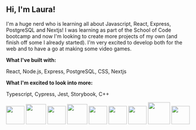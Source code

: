 ## Hi, I'm Laura!

I'm a huge nerd who is learning all about Javascript, React, Express, PostgreSQL and Nextjs! I was learning as part of the School of Code bootcamp and now I'm looking to create more projects of my own (and finish off some I already started). I'm very excited to develop both for the web and to have a go at making some video games.

**What I've built with:**

React, Node.js, Express, PostgreSQL, CSS, Nextjs

**What I'm excited to look into more:**

Typescript, Cypress, Jest, Storybook, C++

<img height=50 width=50 src="https://cdn.jsdelivr.net/gh/devicons/devicon/icons/nodejs/nodejs-original.svg" /> <img height=55 width=55 src="https://cdn.jsdelivr.net/gh/devicons/devicon/icons/react/react-original-wordmark.svg"/> 
<img height=50 width=50 src="https://cdn.jsdelivr.net/gh/devicons/devicon/icons/javascript/javascript-original.svg" />
<img height=55 width=55 src="https://cdn.jsdelivr.net/gh/devicons/devicon/icons/postgresql/postgresql-original-wordmark.svg" /> 
<img height=50 width=50 src="https://cdn.jsdelivr.net/gh/devicons/devicon/icons/express/express-original.svg" />
<img height=50 width=50 src="https://cdn.jsdelivr.net/gh/devicons/devicon/icons/nextjs/nextjs-original.svg" />
<img height=50 width=50 src="https://cdn.jsdelivr.net/gh/devicons/devicon/icons/html5/html5-original.svg" />
<img height=60 width=60 src="https://cdn.jsdelivr.net/gh/devicons/devicon/icons/css3/css3-original-wordmark.svg" />
<img height=50 width=50 src="https://cdn.jsdelivr.net/gh/devicons/devicon/icons/typescript/typescript-original.svg" />
